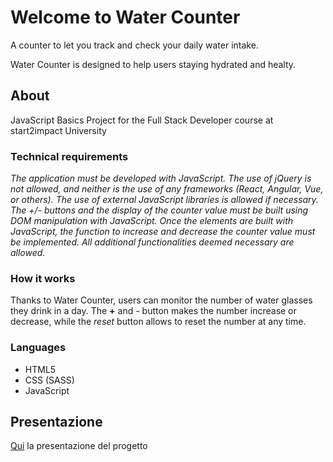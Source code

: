 # Welcome to Water Counter

A counter to let you track and check your daily water intake.

Water Counter is designed to help users staying hydrated and healty. 


## About

JavaScript Basics Project for the Full Stack Developer course at start2impact University

### Technical requirements

_The application must be developed with JavaScript._ 
_The use of jQuery is not allowed, and neither is the use of any frameworks (React, Angular, Vue, or others)._ 
_The use of external JavaScript libraries is allowed if necessary. The +/- buttons and the display of the counter value must be built using DOM manipulation with JavaScript._ 
_Once the elements are built with JavaScript, the function to increase and decrease the counter value must be implemented._ 
_All additional functionalities deemed necessary are allowed._

### How it works

Thanks to Water Counter, users can monitor the number of water glasses they drink in a day.
The **+** and *-* button makes the number increase or decrease, while the *reset* button allows to reset the number at any time. 

### Languages

- HTML5
- CSS (SASS)
- JavaScript

## Presentazione

[Qui](https://drive.google.com/open?id=16GzDFWF8PyskIwP26MfHAioqr6EDRpUe&usp=drive_fs) la presentazione del progetto
